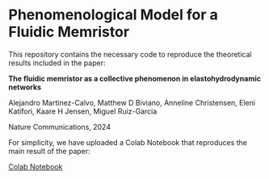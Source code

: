 # Phenomenological Model for a Fluidic Memristor


This repository contains the necessary code to reproduce the theoretical results included in the paper:

**The fluidic memristor as a collective phenomenon in elastohydrodynamic networks**

Alejandro Martinez-Calvo, Matthew D Biviano, Anneline Christensen, Eleni Katifori, Kaare H Jensen, Miguel Ruiz-Garcia

Nature Communications, 2024

For simplicity, we have uploaded a Colab Notebook that reproduces the main result of the paper:

[Colab Notebook](https://github.com/miguel-rg/fluidic_memristor/blob/main/fluidic_memristor_phenomenological_mnodel.ipynb)
